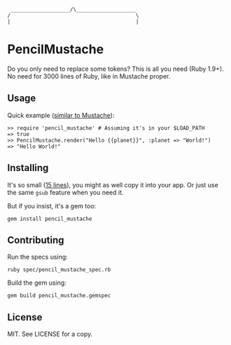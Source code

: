      ___________________/\___________________
    /                                        \
    |                                        |

# PencilMustache

Do you only need to replace some tokens?  This is all you need (Ruby 1.9+).  No need for 3000 lines of Ruby, like in Mustache proper.

## Usage

Quick example ([similar to Mustache](https://github.com/defunkt/mustache#usage)):

    >> require 'pencil_mustache' # Assuming it's in your $LOAD_PATH
    => true
    >> PencilMustache.render("Hello {{planet}}", :planet => "World!")
    => "Hello World!"

## Installing

It's so small ([15 lines][code]), you might as well copy it into your app.  Or just use the same `gsub` feature when you need it.

But if you insist, it's a gem too:

    gem install pencil_mustache

  [code]: https://github.com/benjaminoakes/pencil_mustache/blob/master/lib/pencil_mustache.rb

## Contributing

Run the specs using:

    ruby spec/pencil_mustache_spec.rb

Build the gem using:

    gem build pencil_mustache.gemspec

## License

MIT.  See LICENSE for a copy.

